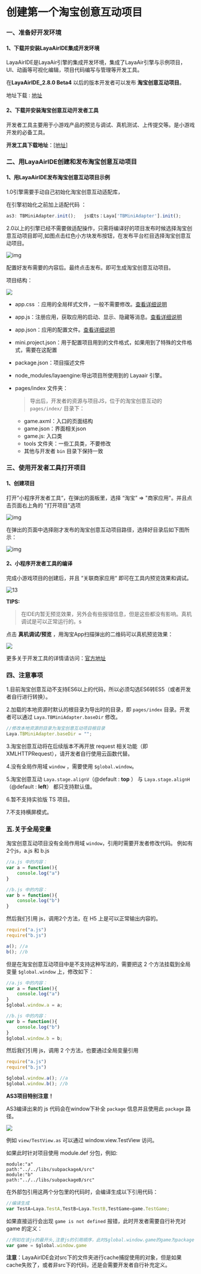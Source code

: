 # 创建第一个淘宝创意互动项目
### 一、准备好开发环境

#### 1、下载并安装LayaAirIDE集成开发环境

LayaAirIDE是LayaAir引擎的集成开发环境，集成了LayaAir引擎与示例项目，UI、动画等可视化编辑，项目代码编写与管理等开发工具。

在**LayaAirIDE_2.8.0 Beta4** 以后的版本开发者可以发布 **淘宝创意互动项目**。

地址下载 : [地址](https://ldc2.layabox.com/layadownload/?language=zh&type=layaairide-LayaAir) 

#### 2、下载并安装淘宝创意互动开发者工具

开发者工具主要用于小游戏产品的预览与调试、真机测试、上传提交等。是小游戏开发的必备工具。

**开发工具下载地址**：[[地址]](https://miniapp.open.taobao.com/docV3.htm?spm=a21224.home.0.0.4acb18fcvRH16D&docId=117317&docType=1)



### 二、用LayaAirIDE创建和发布淘宝创意互动项目

#### 1、用LayaAirIDE发布淘宝创意互动项目示例

1.0引擎需要手动自己初始化淘宝创意互动适配库，

在引擎初始化之前加上适配代码 ：

```typescript
as3: TBMiniAdapter.init();   js或ts：Laya['TBMiniAdapter'].init();
```

2.0以上的引擎已经不需要做适配操作，只需将编译好的项目发布时候选择淘宝创意互动项目即可,如图点击红色小方块发布按钮，在发布平台栏目选择淘宝创意互动项目。

![img](img/b1.png)<br>

配置好发布需要的内容后。最终点击发布。即可生成淘宝创意互动项目。

项目结构：

![](img/b2.png)<br>



- app.css ：应用的全局样式文件，一般不需要修改。[查看详细说明](https://miniapp.open.taobao.com/docV3.htm?docId=117171&docType=1&tag=dev)

- app.js：注册应用，获取应用的启动、显示、隐藏等消息。[查看详细说明](https://miniapp.open.taobao.com/docV3.htm?docId=117174&docType=1&tag=dev)

- app.json：应用的配置文件。[查看详细说明](https://miniapp.open.taobao.com/docV3.htm?docId=117457&docType=1&tag=dev)

- mini.project.json：用于配置项目用到的文件格式，如果用到了特殊的文件格式，需要在这配置

- package.json：项目描述文件

- node_modules/layaengine:导出项目所使用到的 Layaair 引擎。

- pages/index 文件夹：

  > 导出后，开发者的资源与项目JS，位于的淘宝创意互动的 `pages/index/` 目录下：

  - game.axml：入口的页面结构
  - game.json：界面相关json
  - game.js: 入口类
  - tools 文件夹：一些工具类，不要修改
  - 其他与开发者 `bin` 目录下保持一致



### 三、使用开发者工具打开项目

#### 1、创建项目

打开”小程序开发者工具“，在弹出的面板里，选择 “淘宝” => "商家应用"。并且点击页面右上角的 "打开项目"选项

![img](img/b3.png) 

 在弹出的页面中选择刚才发布的淘宝创意互动项目路径，选择好目录后如下图所示：

  ![img](img/b4.png)

#### 2、小程序开发者工具的编译

完成小游戏项目的创建后，并且 “关联商家应用“ 即可在工具内预览效果和调试。

![13](img/b5.png) <br>

**TIPS:**

> 在IDE内暂无预览效果，另外会有些报错信息，但是这些都没有影响。真机调试是可以正常运行的。s

点击 **真机调试/预览** ，用淘宝App扫描弹出的二维码可以真机预览效果：

![](img/b7.jpg)<br>

更多关于开发工具的详情请访问：[官方地址](https://miniapp.open.taobao.com/docV3.htm?spm=a21224.home.0.0.4acb18fcvRH16D&docId=117317&docType=1)

### 四、注意事项

1.目前淘宝创意互动不支持ES6以上的代码，所以必须勾选ES6转ES5（或者开发者自行进行转换）。

2.加载的本地资源时默认的根目录为导出时的目录，即 `pages/index` 目录。开发者可以通过 `Laya.TBMiniAdapter.baseDir` 修改。

```typescript
//修改本地资源的目录为淘宝创意互动项目根目录
Laya.TBMiniAdapter.baseDir = "";
```

3.淘宝创意互动将在后续版本不再开放 request 相关功能（即XMLHTTPRequest），请开发者自行使用云函数代替。

4.没有全局作用域 `window` ，需要使用 `$global.window`。

5.淘宝创意互动 `Laya.stage.alignV`（@default : **top** ） 与 `Laya.stage.alignH`（@default : **left**） 都只支持默认值。

6.暂不支持实验版 TS 项目。

7.不支持横屏模式。

### 五.关于全局变量

淘宝创意互动项目没有全局作用域 `window`，引用时需要开发者修改代码。
例如有2个js，a.js 和 b.js

```javascript
//a.js 中的内容：
var a = function(){
    console.log("a")
}

//b.js 中的内容：
var b = function(){
    console.log("b")
}
```

然后我们引用 js，调用2个方法，在 H5 上是可以正常输出内容的。

```javascript
require("a.js")
require("b.js")

a(); //a
b(); //b
```

但是在淘宝创意互动项目中是不支持这种写法的，需要把这 2 个方法挂载到全局变量 `$global.window` 上，修改如下：

```javascript
//a.js 中的内容：
var a = function(){
    console.log("a")
}
$global.window.a = a;

//b.js 中的内容：
var b = function(){
    console.log("b")
}
$global.window.b = b;
```

然后我们引用 js，调用 2 个方法，也要通过全局变量引用

```javascript
require("a.js")
require("b.js")

$global.window.a(); //a
$global.window.b(); //b
```

**AS3项目特别注意！**

AS3编译出来的 js 代码会在window下补全 `package` 信息并且使用此 `package` 路径。

![](img/b8.png)<br>

例如 `view/TestView.as` 可以通过 window.view.TestView 访问。

如果此时针对项目使用 module.def 分包，例如:

```
module:"a"
path:"../../libs/subpackageA/src"
module:"b"
path:"../../libs/subpackageB/src"
```

在外部包引用这两个分包里的代码时，会编译生成以下引用代码：

```javascript
//编译生成
var TestA=Laya.TestA,TestB=Laya.TestB,TestGame=game.TestGame;
```

如果直接运行会出现 `game is not defined` 报错，此时开发者需要自行补充对 game 的定义：

```javascript
//例如在该js的最开头,注意js的引用顺序，此时$global.window.game的game为package.game生成的对象
var game = $global.window.game
```

**注意**：LayaAirIDE会对src下的文件夹进行cache捕捉使用的对象，但是如果cache失败了，或者非src下的代码，还是会需要开发者自行补充定义。

